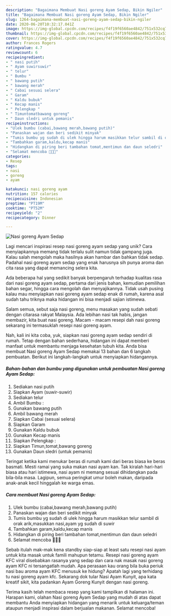 ```yaml
---
description: "Bagaimana Membuat Nasi goreng Ayam Sedap, Bikin Ngiler"
title: "Bagaimana Membuat Nasi goreng Ayam Sedap, Bikin Ngiler"
slug: 1264-bagaimana-membuat-nasi-goreng-ayam-sedap-bikin-ngiler
date: 2020-06-20T10:32:17.041Z
image: https://img-global.cpcdn.com/recipes/f4f19f6560ae4842/751x532cq70/nasi-goreng-ayam-sedap-foto-resep-utama.jpg
thumbnail: https://img-global.cpcdn.com/recipes/f4f19f6560ae4842/751x532cq70/nasi-goreng-ayam-sedap-foto-resep-utama.jpg
cover: https://img-global.cpcdn.com/recipes/f4f19f6560ae4842/751x532cq70/nasi-goreng-ayam-sedap-foto-resep-utama.jpg
author: Frances Rogers
ratingvalue: 4.7
reviewcount: 6
recipeingredient:
- " nasi putih"
- " Ayam suwirsuwir"
- " telur"
- " Bumbu "
- " bawang putih"
- " bawang merah"
- " Cabai sesuai selera"
- " Garam"
- " Kaldu bubuk"
- " Kecap manis"
- " Pelengkap "
- " Timuntomatbawang goreng"
- " Daun sledri untuk pemanis"
recipeinstructions:
- "Ulek bumbu (cabai,bawang merah,bawang putih)"
- "Panaskan wajan dan beri sedikit minyak"
- "Tumis bumbu yg sudah di ulek hingga harum masikkan telur sambil di orak arik,masukkan nasi,ayam yg sudah di suwir"
- "Tambahkan garam,kaldu,kecap manis"
- "Hidangkan di piring beri tambahan tomat,mentimun dan daun seledri"
- "Selamat mencoba 🤗🤗🤗"
categories:
- Resep
tags:
- nasi
- goreng
- ayam

katakunci: nasi goreng ayam 
nutrition: 157 calories
recipecuisine: Indonesian
preptime: "PT19M"
cooktime: "PT52M"
recipeyield: "2"
recipecategory: Dinner

---
```



![Nasi goreng Ayam Sedap](https://img-global.cpcdn.com/recipes/f4f19f6560ae4842/751x532cq70/nasi-goreng-ayam-sedap-foto-resep-utama.jpg)

Lagi mencari inspirasi resep nasi goreng ayam sedap yang unik? Cara menyiapkannya memang tidak terlalu sulit namun tidak gampang juga. Kalau salah mengolah maka hasilnya akan hambar dan bahkan tidak sedap. Padahal nasi goreng ayam sedap yang enak harusnya sih punya aroma dan cita rasa yang dapat memancing selera kita.

Ada beberapa hal yang sedikit banyak berpengaruh terhadap kualitas rasa dari nasi goreng ayam sedap, pertama dari jenis bahan, kemudian pemilihan bahan segar, hingga cara mengolah dan menyajikannya. Tidak usah pusing kalau mau menyiapkan nasi goreng ayam sedap enak di rumah, karena asal sudah tahu triknya maka hidangan ini bisa menjadi sajian istimewa.

Salam semua, sebut saja nasi goreng, menu masakan yang sudah sebati dengan citarasa rakyat Malaysia. Ada lebihan nasi tak habis, jangan membazir, kita buat nasi goreng. Macam - macam resepi dah nasi goreng sekarang ini termasuklah resepi nasi goreng ayam.


Nah, kali ini kita coba, yuk, siapkan nasi goreng ayam sedap sendiri di rumah. Tetap dengan bahan sederhana, hidangan ini dapat memberi manfaat untuk membantu menjaga kesehatan tubuh kita. Anda bisa membuat Nasi goreng Ayam Sedap memakai 13 bahan dan 6 langkah pembuatan. Berikut ini langkah-langkah untuk menyiapkan hidangannya.

<!--inarticleads1-->

##### Bahan-bahan dan bumbu yang digunakan untuk pembuatan Nasi goreng Ayam Sedap:

1. Sediakan  nasi putih
1. Siapkan  Ayam (suwir-suwir)
1. Sediakan  telur
1. Ambil  Bumbu :
1. Gunakan  bawang putih
1. Ambil  bawang merah
1. Siapkan  Cabai (sesuai selera)
1. Siapkan  Garam
1. Gunakan  Kaldu bubuk
1. Gunakan  Kecap manis
1. Siapkan  Pelengkap :
1. Siapkan  Timun,tomat,bawang goreng
1. Gunakan  Daun sledri (untuk pemanis)


Teringat ketika kami menukar beras di rumah kami dari beras biasa ke beras basmati. Mesti ramai yang suka makan nasi ayam kan. Tak kiralah hari-hari biasa atau hari istimewa, nasi ayam ni memang sesuai dihidangkan pada bila-bila masa. Lagipun, semua peringkat umur boleh makan, daripada anak-anak kecil hinggalah ke warga emas. 

<!--inarticleads2-->

##### Cara membuat Nasi goreng Ayam Sedap:

1. Ulek bumbu (cabai,bawang merah,bawang putih)
1. Panaskan wajan dan beri sedikit minyak
1. Tumis bumbu yg sudah di ulek hingga harum masikkan telur sambil di orak arik,masukkan nasi,ayam yg sudah di suwir
1. Tambahkan garam,kaldu,kecap manis
1. Hidangkan di piring beri tambahan tomat,mentimun dan daun seledri
1. Selamat mencoba 🤗🤗🤗


Sebab itulah mak-mak kena standby siap-siap at least satu resepi nasi ayam untuk kita masak untuk famili mahupun tetamu. Resepi nasi goreng ayam KFC viral disebabkan rasanya yang sedap dan cara nak masak nasi goreng ayam KFC ni tersangatlah mudah. Apa perasaan kau orang bila buka periuk nasi bau aroma ayam KFC menusuk ke hidung? Apatah lagi yang terhidang tu nasi goreng ayam kfc. Sekarang dok tular Nasi Ayam Kunyit, apa kata kreatif sikit, kita padankan Ayam Goreng Kunyit dengan nasi goreng. 

Terima kasih telah membaca resep yang kami tampilkan di halaman ini. Harapan kami, olahan Nasi goreng Ayam Sedap yang mudah di atas dapat membantu Anda menyiapkan hidangan yang menarik untuk keluarga/teman ataupun menjadi inspirasi dalam berjualan makanan. Selamat mencoba!
